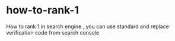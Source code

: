 # how-to-rank-1
How to rank 1 in search engine , you can use standard and replace verification code from search console
